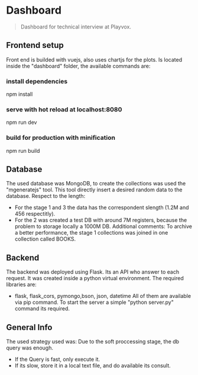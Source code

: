 # Dashboard

> Dashboard for technical interview at Playvox.

## Frontend setup
Front end is builded with vuejs, also uses chartjs for the plots.
Is located inside the "dashboard" folder, the available commands are:
### install dependencies
npm install
### serve with hot reload at localhost:8080
npm run dev
### build for production with minification
npm run build

## Database
The used database was MongoDB, to create the collections was used the "mgeneratejs" tool.
This tool directly insert a desired random data to the database.
Respect to the length: 
- For the stage 1 and 3 the data has the correspondent slength (1.2M and 456 respectitly).
- For the 2 was created a test DB with around 7M registers, because the problem to storage locally a 1000M DB.
Additional comments:
To archive a better performance, the stage 1 collections was joined in one collection called BOOKS.

## Backend
The backend was deployed using Flask. Its an API who answer to each request.
It was created inside a python virtual environment. The required libraries are:
- flask, flask_cors, pymongo,bson, json, datetime
All of them are available via pip command.
To start the server a simple "python server.py" command its required.

## General Info
The used strategy used was: Due to the soft proccessing stage, the db query was enough.
- If the Query is fast, only execute it.
- If its slow, store it in a local text file, and do available its consult.



